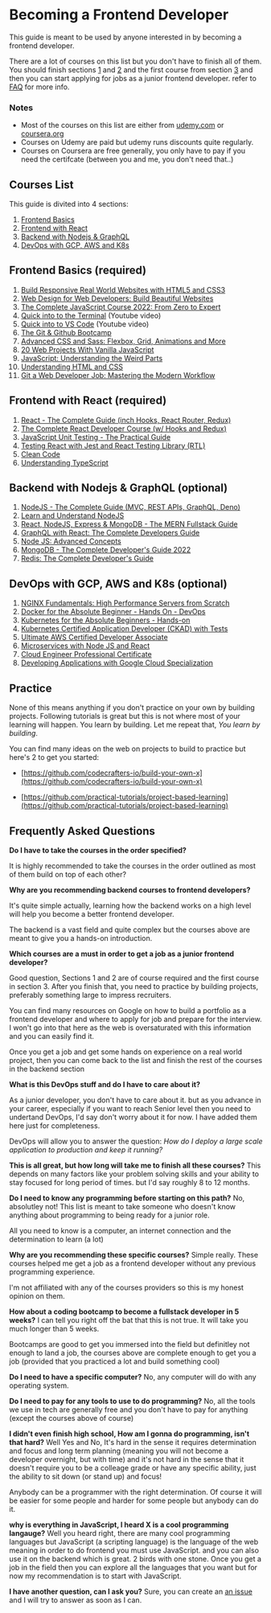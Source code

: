 # Becoming a Frontend Developer

This guide is meant to be used by anyone interested in by becoming a frontend developer.

There are a lot of courses on this list but you don't have to finish all of them.
You should finish sections [1](#frontend-basics-required) and [2](#frontend-with-react-required) and the first course from section [3](#backend-with-nodejs--graphql-optional) and then you can start applying for jobs as a junior frontend developer. refer to [FAQ](#frequently-asked-questions) for more info.

### Notes

- Most of the courses on this list are either from [udemy.com](udemy.com) or [coursera.org](coursera.org)
- Courses on Udemy are paid but udemy runs discounts quite regularly.
- Courses on Coursera are free generally, you only have to pay if you need the certifcate (between you and me, you don't need that..)

## Courses List

This guide is divited into 4 sections:

1. [Frontend Basics](#frontend-basics)
2. [Frontend with React](#frontend-with-react)
3. [Backend with Nodejs & GraphQL](#backend-with-nodejs--graphql)
4. [DevOps with GCP, AWS and K8s](#devops-with-gcp-aws-and-k8s)

## Frontend Basics (required)

1. [Build Responsive Real World Websites with HTML5 and CSS3](https://www.udemy.com/course/design-and-develop-a-killer-website-with-html5-and-css3)
2. [Web Design for Web Developers: Build Beautiful Websites](https://www.udemy.com/course/web-design-secrets/)
3. [The Complete JavaScript Course 2022: From Zero to Expert](https://www.udemy.com/course/the-complete-javascript-course/)
4. [Quick into to the Terminal](https://www.youtube.com/watch?v=oxuRxtrO2Ag) (Youtube video)
5. [Quick into to VS Code](https://www.youtube.com/watch?v=WPqXP_kLzpo) (Youtube video)
6. [The Git & Github Bootcamp](https://www.udemy.com/course/git-and-github-bootcamp/)
7. [Advanced CSS and Sass: Flexbox, Grid, Animations and More](https://www.udemy.com/course/advanced-css-and-sass/)
8. [20 Web Projects With Vanilla JavaScript](https://www.udemy.com/course/web-projects-with-vanilla-javascript/)
9. [JavaScript: Understanding the Weird Parts](https://www.udemy.com/course/understand-javascript/)
10. [Understanding HTML and CSS](https://www.udemy.com/course/understanding-html-and-css/)
11. [Git a Web Developer Job: Mastering the Modern Workflow](https://www.udemy.com/course/git-a-web-developer-job-mastering-the-modern-workflow/)

## Frontend with React (required)

1. [React - The Complete Guide (inch Hooks, React Router, Redux)](https://www.udemy.com/course/react-the-complete-guide-incl-redux/)
2. [The Complete React Developer Course (w/ Hooks and Redux)](https://www.udemy.com/course/react-2nd-edition/)
3. [JavaScript Unit Testing - The Practical Guide](https://www.udemy.com/course/javascript-unit-testing-the-practical-guide/)
4. [Testing React with Jest and React Testing Library (RTL)](https://www.udemy.com/course/react-testing-library/)
5. [Clean Code](https://www.udemy.com/course/writing-clean-code/)
6. [Understanding TypeScript](https://www.udemy.com/course/understanding-typescript/)

## Backend with Nodejs & GraphQL (optional)

1. [NodeJS - The Complete Guide (MVC, REST APIs, GraphQL, Deno)](https://www.udemy.com/course/nodejs-the-complete-guide/)
2. [Learn and Understand NodeJS](https://www.udemy.com/course/understand-nodejs/)
3. [React, NodeJS, Express & MongoDB - The MERN Fullstack Guide](https://www.udemy.com/course/react-nodejs-express-mongodb-the-mern-fullstack-guide/)
4. [GraphQL with React: The Complete Developers Guide](https://www.udemy.com/course/graphql-with-react-course/)
5. [Node JS: Advanced Concepts](https://www.udemy.com/course/advanced-node-for-developers/)
6. [MongoDB - The Complete Developer's Guide 2022](https://www.udemy.com/course/mongodb-the-complete-developers-guide/)
7. [Redis: The Complete Developer's Guide](https://www.udemy.com/course/redis-the-complete-developers-guide-p/)

## DevOps with GCP, AWS and K8s (optional)

1. [NGINX Fundamentals: High Performance Servers from Scratch](https://www.udemy.com/course/nginx-fundamentals/)
2. [Docker for the Absolute Beginner - Hands On - DevOps](https://www.udemy.com/course/learn-docker/)
3. [Kubernetes for the Absolute Beginners - Hands-on](https://www.udemy.com/course/learn-kubernetes/)
4. [Kubernetes Certified Application Developer (CKAD) with Tests](https://www.udemy.com/course/certified-kubernetes-application-developer/)
5. [Ultimate AWS Certified Developer Associate](https://www.udemy.com/course/aws-certified-developer-associate-dva-c01/)
6. [Microservices with Node JS and React](https://www.udemy.com/course/microservices-with-node-js-and-react/)
7. [Cloud Engineer Professional Certificate](https://www.coursera.org/professional-certificates/cloud-engineering-gcp)
8. [Developing Applications with Google Cloud Specialization](https://www.coursera.org/specializations/developing-apps-gcp)

## Practice

None of this means anything if you don't practice on your own by building projects. Following tutorials is great but this is not where most of your learning will happen. You learn by building. Let me repeat that, _You learn by building_.

You can find many ideas on the web on projects to build to practice but here's 2 to get you started:

- [https://github.com/codecrafters-io/build-your-own-x](https://github.com/codecrafters-io/build-your-own-x)

- [https://github.com/practical-tutorials/project-based-learning](https://github.com/practical-tutorials/project-based-learning)

## Frequently Asked Questions

**Do I have to take the courses in the order specified?**

It is highly recommended to take the courses in the order outlined as most of them build on top of each other?

**Why are you recommending backend courses to frontend developers?**

It's quite simple actually, learning how the backend works on a high level will help you become a better frontend developer.

The backend is a vast field and quite complex but the courses above are meant to give you a hands-on introduction.

**Which courses are a must in order to get a job as a junior frontend developer?**

Good question, Sections 1 and 2 are of course required and the first course in section 3.
After you finish that, you need to practice by building projects, preferably something large to impress recruiters.

You can find many resources on Google on how to build a portfolio as a frontend developer and where to apply for job and prepare for the interview. I won't go into that here as the web is oversaturated with this information and you can easily find it.

Once you get a job and get some hands on experience on a real world project, then you can come back to the list and finish the rest of the courses in the backend section

**What is this DevOps stuff and do I have to care about it?**

As a junior developer, you don't have to care about it. but as you advance in your career, especially if you want to reach Senior level then you need to undertand DevOps, I'd say don't worry about it for now. I have added them here just for completeness.

DevOps will allow you to answer the question: _How do I deploy a large scale application to production and keep it running?_

**This is all great, but how long will take me to finish all these courses?**
This depends on many factors like your problem solving skills and your ability to stay focused for long period of times. but I'd say roughly 8 to 12 months.

**Do I need to know any programming before starting on this path?**
No, absolutley not! This list is meant to take someone who doesn't know anything about programming to being ready for a junior role.

All you need to know is a computer, an internet connection and the determination to learn (a lot)

**Why are you recommending these specific courses?**
Simple really. These courses helped me get a job as a frontend developer without any previous programming experience.

I'm not affiliated with any of the courses providers so this is my honest opinion on them.

**How about a coding bootcamp to become a fullstack developer in 5 weeks?**
I can tell you right off the bat that this is not true. It will take you much longer than 5 weeks.

Bootcamps are good to get you immersed into the field but definitley not enough to land a job, the courses above are complete enough to get you a job (provided that you practiced a lot and build something cool)

**Do I need to have a specific computer?**
No, any computer will do with any operating system.

**Do I need to pay for any tools to use to do programming?**
No, all the tools we use in tech are generally free and you don't have to pay for anything (except the courses above of course)

**I didn't even finish high school, How am I gonna do programming, isn't that hard?**
Well Yes and No, It's hard in the sense it requires determination and focus and long term planning (meaning you will not become a developer overnight, but with time)
and it's not hard in the sense that it doesn't require you to be a colleage grade or have any specific ability, just the ability to sit down (or stand up) and focus!

Anybody can be a programmer with the right determination. Of course it will be easier for some people and harder for some people but anybody can do it.

**why is everything in JavaScript, I heard X is a cool programming langauge?**
Well you heard right, there are many cool programming languages but JavaScript (a scripting language) is the language of the web meaning in order to do frontend you must use JavaScript.
and you can also use it on the backend which is great. 2 birds with one stone.
Once you get a job in the field then you can explore all the languages that you want but for now my recommendation is to start with JavaScript.

**I have another question, can I ask you?**
Sure, you can create an [an issue](https://github.com/YahiaElTai/becoming-a-frontend-developer/issues/new) and I will try to answer as soon as I can.
